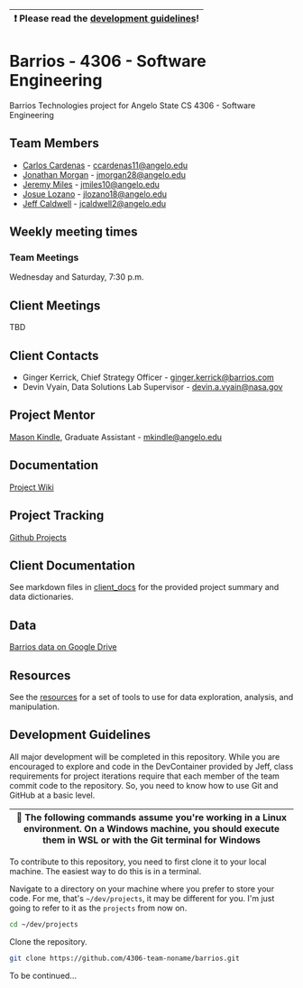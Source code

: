 | :exclamation: Please read the [development guidelines](#development-guidelines)! |
| -------------------------------------------------------------------------------- |

# Barrios - 4306 - Software Engineering
Barrios Technologies project for Angelo State CS 4306 - Software Engineering

## Team Members
- [Carlos Cardenas](https://github.com/arcxcc) - ccardenas11@angelo.edu
- [Jonathan Morgan](https://github.com/jmorgan28-01) - jmorgan28@angelo.edu
- [Jeremy Miles](https://github.com/jeremymiles) - jmiles10@angelo.edu
- [Josue Lozano](https://github.com/jlozano23) - jlozano18@angelo.edu
- [Jeff Caldwell](https://github.com/nemo-omen) - jcaldwell2@angelo.edu

## Weekly meeting times

### Team Meetings

Wednesday and Saturday, 7:30 p.m.

## Client Meetings

TBD

## Client Contacts
- Ginger Kerrick, Chief Strategy Officer - ginger.kerrick@barrios.com
- Devin Vyain, Data Solutions Lab Supervisor - devin.a.vyain@nasa.gov

## Project Mentor
[Mason Kindle](https://www.angelo.edu/live/profiles/13285-mason-kindle),  Graduate Assistant  - mkindle@angelo.edu

## Documentation
[Project Wiki](https://github.com/4306-team-noname/barrios/wiki)

## Project Tracking
[Github Projects](https://github.com/orgs/4306-team-noname/projects/1)

## Client Documentation
See markdown files in [client_docs](./client_docs) for the provided project summary and data dictionaries.

## Data
[Barrios data on Google Drive](https://drive.google.com/drive/u/0/folders/1QjZAWA7KyjAwYDQU2jbEDuHuvXdkoxZB)

## Resources
See the [resources](./resources.md) for a set of tools to use for data exploration, analysis, and manipulation.

## Development Guidelines

All major development will be completed in this repository. While you are encouraged to explore and code in the DevContainer provided by Jeff, class requirements for project iterations require that each member of the team commit code to the repository. So, you need to know how to use Git and GitHub at a basic level.

| :memo: The following commands assume you're working in a Linux environment. On a Windows machine, you should execute them in WSL or with the Git terminal for Windows |
| --------------------------------------------------------------------------------------------------------------------------------------------------------------------- |

To contribute to this repository, you need to first clone it to your local machine. The easiest way to do this is in a terminal.

Navigate to a directory on your machine where you prefer to store your code. For me, that's `~/dev/projects`, it may be different for you. I'm just going to refer to it as the `projects` from now on.

```bash
cd ~/dev/projects
```

Clone the repository.

```bash
git clone https://github.com/4306-team-noname/barrios.git
```

To be continued...
